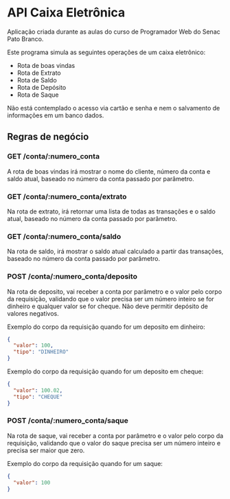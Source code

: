 # API Caixa Eletrônica

Aplicação criada durante as aulas do curso de Programador Web do Senac Pato Branco.

Este programa simula as seguintes operações de um caixa eletrônico:

- Rota de boas vindas
- Rota de Extrato
- Rota de Saldo
- Rota de Depósito
- Rota de Saque

Não está contemplado o acesso via cartão e senha e nem o salvamento de informações em um banco dados.

## Regras de negócio 

### GET /conta/:numero_conta
A rota de boas vindas irá mostrar o nome do cliente, número da conta e saldo atual, baseado no número da conta passado por parâmetro.

### GET /conta/:numero_conta/extrato
Na rota de extrato, irá retornar uma lista de todas as transações e o saldo atual, baseado no número da conta passado por parâmetro.

### GET /conta/:numero_conta/saldo
Na rota de saldo, irá mostrar o saldo atual calculado a partir das transações, baseado no número da conta passado por parâmetro.

### POST /conta/:numero_conta/deposito

Na rota de deposito, vai receber a conta por parâmetro e o valor pelo corpo da requisição, validando que o valor precisa ser um número inteiro se for dinheiro e qualquer valor se for cheque. Não deve permitir depósito de valores negativos.

Exemplo do corpo da requisição quando for um deposito em dinheiro:

```json
{
  "valor": 100,
  "tipo": "DINHEIRO"
}
```

Exemplo do corpo da requisição quando for um deposito em cheque:

```json
{
  "valor": 100.02,
  "tipo": "CHEQUE"
}
```

### POST /conta/:numero_conta/saque

Na rota de saque, vai receber a conta por parâmetro e o valor pelo corpo da requisição, validando que o valor do saque precisa ser um número inteiro e precisa ser maior que zero.

Exemplo do corpo da requisição quando for um saque:

```json
{
  "valor": 100
}
```